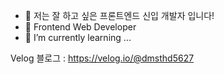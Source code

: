 - 👋 저는 잘 하고 싶은 프론트엔드 신입 개발자 입니다!
- 👀 Frontend Web Developer
- 🌱 I’m currently learning ...

Velog 블로그 : https://velog.io/@dmsthd5627

<!---
dmsthd56/dmsthd56 is a ✨ special ✨ repository because its `README.md` (this file) appears on your GitHub profile.
You can click the Preview link to take a look at your changes.
--->
